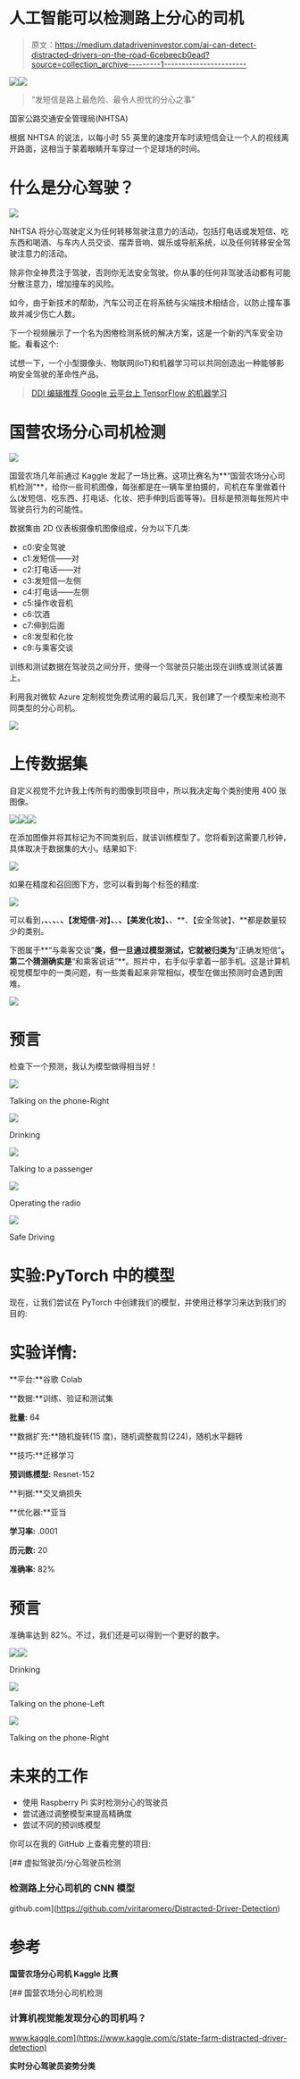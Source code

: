 # 人工智能可以检测路上分心的司机

> 原文：<https://medium.datadriveninvestor.com/ai-can-detect-distracted-drivers-on-the-road-6cebeecb0ead?source=collection_archive---------1----------------------->

[![](img/f04d56467934125fd98ff88f88aa446f.png)](http://www.track.datadriveninvestor.com/1B9E)![](img/893708c0621ad98f29c217d1b08d7753.png)

> “发短信是路上最危险、最令人担忧的分心之事”

国家公路交通安全管理局(NHTSA)

根据 NHTSA 的说法，以每小时 55 英里的速度开车时读短信会让一个人的视线离开路面，这相当于蒙着眼睛开车穿过一个足球场的时间。

# 什么是分心驾驶？

![](img/950572ec4f6614dd20f95f8c82aec5d8.png)

NHTSA 将分心驾驶定义为任何转移驾驶注意力的活动，包括打电话或发短信、吃东西和喝酒、与车内人员交谈、摆弄音响、娱乐或导航系统，以及任何转移安全驾驶注意力的活动。

除非你全神贯注于驾驶，否则你无法安全驾驶。你从事的任何非驾驶活动都有可能分散注意力，增加撞车的风险。

如今，由于新技术的帮助，汽车公司正在将系统与尖端技术相结合，以防止撞车事故并减少伤亡人数。

下一个视频展示了一个名为困倦检测系统的解决方案，这是一个新的汽车安全功能。看看这个:

试想一下，一个小型摄像头、物联网(IoT)和机器学习可以共同创造出一种能够影响安全驾驶的革命性产品。

> [DDI 编辑推荐 Google 云平台上 TensorFlow 的机器学习](http://go.datadriveninvestor.com/dmlb01/matf)

# 国营农场分心司机检测

![](img/35b12c3f95bdba9adc568e2a2524695b.png)

国营农场几年前通过 Kaggle 发起了一场比赛。这项比赛名为**“国营农场分心司机检测”**，给你一些司机图像，每张都是在一辆车里拍摄的，司机在车里做着什么(发短信、吃东西、打电话、化妆、把手伸到后面等等)。目标是预测每张照片中驾驶员行为的可能性。

数据集由 2D 仪表板摄像机图像组成，分为以下几类:

*   c0:安全驾驶
*   c1:发短信——对
*   c2:打电话——对
*   c3:发短信—左侧
*   c4:打电话——左侧
*   c5:操作收音机
*   c6:饮酒
*   c7:伸到后面
*   c8:发型和化妆
*   c9:与乘客交谈

训练和测试数据在驾驶员之间分开，使得一个驾驶员只能出现在训练或测试装置上。

利用我对微软 Azure 定制视觉免费试用的最后几天，我创建了一个模型来检测不同类型的分心司机。

![](img/ad8d0d2ce82d19518c7119d0aa541d24.png)

# 上传数据集

自定义视觉不允许我上传所有的图像到项目中，所以我决定每个类别使用 400 张图像。

![](img/0c03ac8d9825cc9bc4d2e3441b24f281.png)![](img/fbcc3909988181072a00136f0c326093.png)![](img/62c0795de3ac900e950d2e21515f4ca7.png)

在添加图像并将其标记为不同类别后，就该训练模型了。您将看到这需要几秒钟，具体取决于数据集的大小。结果如下:

![](img/4b0c5e355ed12888c7d31227948d9de1.png)

如果在精度和召回图下方，您可以看到每个标签的精度:

![](img/c1929481174cd097d6a7b44ef8fcf6da.png)

可以看到，**、**、**、**、**、【发短信-对】、**、**、【美发化妆】、**、**、【安全驾驶】、**都是数量较少的类别。

下图属于**“与乘客交谈”**类，但一旦通过模型测试，它就被归类为**“正确发短信”**。第二个猜测确实是**“和乘客说话”**。照片中，右手似乎拿着一部手机。这是计算机视觉模型中的一类问题，有一些类看起来非常相似，模型在做出预测时会遇到困难。

![](img/9f2e16c050f975b0e439d003f52b42a8.png)

# 预言

检查下一个预测，我认为模型做得相当好！

![](img/6c769102a5f35e3b45592a48e5611d90.png)

Talking on the phone-Right

![](img/1ea94d27c135dc8153734cc075af0a98.png)

Drinking

![](img/277662a90aca392df9e612c718993fc5.png)

Talking to a passenger

![](img/8ff0dc1802ddece17bf978794f63e584.png)

Operating the radio

![](img/0b5c0de21bec9b483f507bef0842ff35.png)

Safe Driving

# 实验:PyTorch 中的模型

现在，让我们尝试在 PyTorch 中创建我们的模型，并使用迁移学习来达到我们的目的:

# 实验详情:

**平台:**谷歌 Colab

**数据:**训练、验证和测试集

**批量:** 64

**数据扩充:**随机旋转(15 度)，随机调整裁剪(224)，随机水平翻转

**技巧:**迁移学习

**预训练模型:** Resnet-152

**判据:**交叉熵损失

**优化器:**亚当

**学习率:** .0001

**历元数:** 20

**准确率:** 82%

# 预言

准确率达到 82%。不过，我们还是可以得到一个更好的数字。

![](img/96ee65991cc16cf302d352ada23b631d.png)![](img/0f02bcb0c064479a0ab69490a2733aff.png)

Drinking

![](img/948d29991080bd9ae1b8467e7c184345.png)

Talking on the phone-Left

![](img/e22c4aa97ef7f37fd9bdf0f36411fbf1.png)

Talking on the phone-Right

# 未来的工作

*   使用 Raspberry Pi 实时检测分心的驾驶员
*   尝试通过调整模型来提高精确度
*   尝试不同的预训练模型

你可以在我的 GitHub 上查看完整的项目:

[](https://github.com/viritaromero/Distracted-Driver-Detection) [## 虚拟驾驶员/分心驾驶员检测

### 检测路上分心司机的 CNN 模型

github.com](https://github.com/viritaromero/Distracted-Driver-Detection) 

# 参考

**国营农场分心司机 Kaggle 比赛**

[](https://www.kaggle.com/c/state-farm-distracted-driver-detection) [## 国营农场分心司机检测

### 计算机视觉能发现分心的司机吗？

www.kaggle.com](https://www.kaggle.com/c/state-farm-distracted-driver-detection) 

**实时分心驾驶员姿势分类**